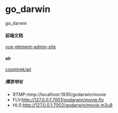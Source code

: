 # go_darwin
go_darwin

#### 前端文档
[vue-element-admin-site](https://panjiachen.github.io/vue-element-admin-site/guide)

#### air
[cosmtrek/air](https://github.com/cosmtrek/air)

##### 播放地址
- RTMP:rtmp://localhost:1935/godarwin/movie
- FLV:http://127.0.0.1:7001/godarwin/movie.flv
- HLS:http://127.0.0.1:7002/godarwin/movie.m3u8
